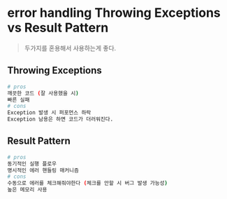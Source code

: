 # error handling Throwing Exceptions vs Result Pattern

> 두가지를 혼용해서 사용하는게 좋다.

## Throwing Exceptions

```sh
# pros
깨끗한 코드 (잘 사용했을 시)
빠른 실패
# cons
Exception 발생 시 퍼포먼스 하락
Exception 남용은 하면 코드가 더러워진다.
```

## Result Pattern

```sh
# pros
동기적인 실행 플로우
명시적인 에러 핸들링 매커니즘
# cons
수동으로 에러를 체크해줘야한다 (체크를 안할 시 버그 발생 가능성)
높은 메모리 사용
```
